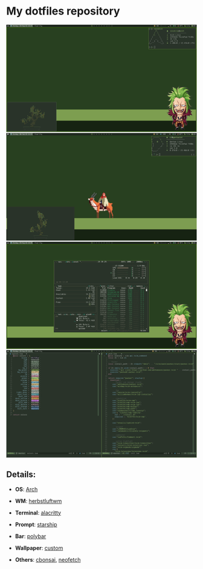# My dotfiles repository

![home1](img/home1.png)
![home2](img/home2.png)
![home3](img/home3.png)
![home4](img/home4.png)

## Details:
+ **OS**: [Arch](https://archlinux.org/)

+ **WM**: [herbstluftwm](https://herbstluftwm.org/)

+ **Terminal**: [alacritty](https://alacritty.org/)

+ **Prompt**: [starship](https://starship.rs/)

+ **Bar**: [polybar](https://polybar.github.io/)

+ **Wallpaper**: [custom](https://cocatrip.xyz/img/wallpaper.png)

+ **Others**: [cbonsai](https://gitlab.com/jallbrit/cbonsai), [neofetch](https://github.com/dylanaraps/neofetch)
